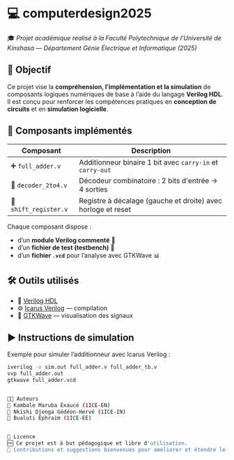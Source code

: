 # 💻 computerdesign2025

🎓 *Projet académique réalisé à la Faculté Polytechnique de l’Université de Kinshasa — Département Génie Électrique et Informatique (2025)*

## 📌 Objectif

Ce projet vise la **compréhension, l’implémentation et la simulation** de composants logiques numériques de base à l’aide du langage **Verilog HDL**. Il est conçu pour renforcer les compétences pratiques en **conception de circuits** et en **simulation logicielle**.

## 🧱 Composants implémentés

| Composant | Description |
|----------|-------------|
| ➕ `full_adder.v` | Additionneur binaire 1 bit avec `carry-in` et `carry-out` |
| 🔢 `decoder_2to4.v` | Décodeur combinatoire : 2 bits d'entrée → 4 sorties |
| 🔁 `shift_register.v` | Registre à décalage (gauche et droite) avec horloge et reset |

Chaque composant dispose :
- d’un **module Verilog commenté** 📄
- d’un **fichier de test (testbench)** 🧪
- d’un **fichier `.vcd`** pour l’analyse avec GTKWave 📊

## 🛠️ Outils utilisés

- 💬 [Verilog HDL](https://fr.wikipedia.org/wiki/Verilog)
- ⚙️ [Icarus Verilog](http://iverilog.icarus.com/) — compilation
- 👀 [GTKWave](http://gtkwave.sourceforge.net/) — visualisation des signaux



## ▶️ Instructions de simulation

Exemple pour simuler l’additionneur avec Icarus Verilog :

```bash
iverilog -o sim.out full_adder.v full_adder_tb.v
vvp full_adder.out
gtkwave full_adder.vcd


👨‍💻 Auteurs
👤 Kambale Maruba Exaucé (1ICE-EN)
👤 Nkishi Djenga Gédéon-Hervé (1ICE-IN)
👤 Bualuti Éphraim (1ICE-EE)


📄 Licence
🆓 Ce projet est à but pédagogique et libre d'utilisation.
🙌 Contributions et suggestions bienvenues pour améliorer et étendre le projet.
